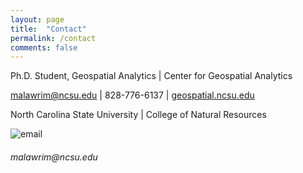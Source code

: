 ```yaml
---
layout: page
title:  "Contact"
permalink: /contact
comments: false
---
```



Ph.D. Student, Geospatial Analytics | Center for Geospatial Analytics

malawrim@ncsu.edu | 828-776-6137 | <a class="nav-link" href="geospatial.ncsu.edu">geospatial.ncsu.edu</a>

North Carolina State University | College of Natural Resources

<div class="col-2 col-lg-2">
    <div class="h-100 card-group">
        <div class="card">
        <p class="mb-5"><img class="card-img-top" src="{{site.baseurl}}/assets/images/email_icon.png" alt="email">
        <div class="card-body">
            <h6 class="card-title">malawrim@ncsu.edu</h6>
        </div>
        </div>